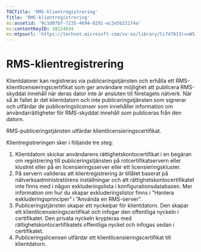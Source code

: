 ```yaml
---
TOCTitle: 'RMS-klientregistrering'
Title: 'RMS-klientregistrering'
ms:assetid: '9c1d07bf-7235-4694-8291-ac2e5b221f4a'
ms:contentKeyID: 18124834
ms:mtpsurl: 'https://technet.microsoft.com/sv-se/library/Cc747613(v=WS.10)'
---
```


RMS-klientregistrering
======================

Klientdatorer kan registreras via publiceringstjänsten och erhålla ett RMS-klientlicensieringscertifikat som ger användare möjlighet att publicera RMS-skyddat innehåll när deras dator inte är ansluten till företagets nätverk. När så är fallet är det klientdatorn och inte publiceringstjänsten som signerar och utfärdar de publiceringslicenser som innehåller information om användarrättigheter för RMS-skyddat innehåll som publiceras från den datorn.

RMS-publiceringstjänsten utfärdar klientlicensieringscertifikat.

Klientregistreringen sker i följande tre steg:

1.  Klientdatorn skickar användarens rättighetskontocertifikat i en begäran om registrering till publiceringstjänsten på rotcertifikatservern eller klustret eller på en licensieringsserver eller ett licensieringskluster.
2.  På servern valideras att klientregistrering är tillåtet baserat på nätverksadministratörens inställningar och att rättighetskontocertifikatet inte finns med i någon exkluderingslista i konfigurationsdatabasen. Mer information om hur du skapar exkluderingslistor finns i ”Hantera exkluderingsprinciper” i ”Använda en RMS-server”.
3.  Publiceringstjänsten skapar ett nyckelpar för klientdatorn. Den skapar ett klientlicensieringscertifikat och infogar den offentliga nyckeln i certifikatet. Den privata nyckeln krypteras med rättighetskontocertifikatets offentliga nyckel och infogas sedan i certifikatet.
4.  Publiceringslicensen utfärdar ett klientlicensieringscertifikat till klientdatorn.
